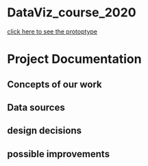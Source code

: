 # DataViz_course_2020

[click here to see the protoptype]( https://yaozheng600.github.io/DataViz_course_2020/)

# Project Documentation
## Concepts of our work
## Data sources
## design decisions
## possible improvements
